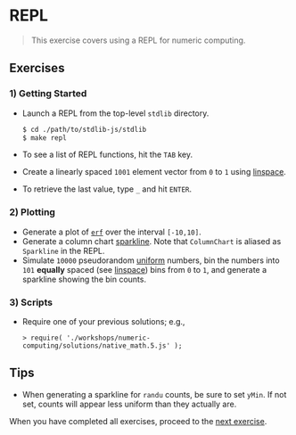 # REPL

> This exercise covers using a REPL for numeric computing.


## Exercises

### 1) Getting Started

* Launch a REPL from the top-level `stdlib` directory.

  ``` bash
  $ cd ./path/to/stdlib-js/stdlib
  $ make repl
  ```

* To see a list of REPL functions, hit the `TAB` key.

* Create a linearly spaced `1001` element vector from `0` to `1` using [linspace][linspace].

* To retrieve the last value, type `_` and hit `ENTER`.


### 2) Plotting

* Generate a plot of [`erf`][erf] over the interval `[-10,10]`.
* Generate a column chart [sparkline][sparkline]. Note that `ColumnChart` is aliased as `Sparkline` in the REPL.
* Simulate `10000` pseudorandom [uniform][randu] numbers, bin the numbers into `101` __equally__ spaced (see [linspace][linspace]) bins from `0` to `1`, and generate a sparkline showing the bin counts.


### 3) Scripts

* Require one of your previous solutions; e.g., 

  ``` text
  > require( './workshops/numeric-computing/solutions/native_math.5.js' );
  ```

## Tips

* When generating a sparkline for `randu` counts, be sure to set `yMin`. If not set, counts will appear less uniform than they actually are.

When you have completed all exercises, proceed to the [next exercise][next-exercise].


<section class="links">

[linspace]: https://github.com/stdlib-js/stdlib/tree/develop/lib/node_modules/%40stdlib/math/generics/utils/linspace
[erf]: https://github.com/stdlib-js/stdlib/tree/develop/lib/node_modules/%40stdlib/math/base/special/erf
[sparkline]: https://github.com/stdlib-js/stdlib/tree/develop/lib/node_modules/%40stdlib/plot/sparklines/unicode/column
[randu]: https://github.com/stdlib-js/stdlib/tree/develop/lib/node_modules/%40stdlib/math/base/random/randu

[next-exercise]: https://github.com/stdlib-js/stdlib/blob/develop/workshops/numeric-computing/exercises

</section>

<!-- /.links -->
